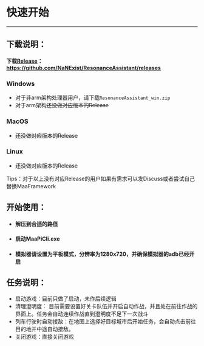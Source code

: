 # 快速开始

***

## 下载说明：

####  下载[Release](https://github.com/NaNExist/ResonanceAssistant/releases)： https://github.com/NaNExist/ResonanceAssistant/releases

### Windows

- 对于非arm架构处理器用户，请下载`ResonanceAssistant_win.zip`
- 对于arm架构~~还没做对应版本的Release~~

### MacOS

- ~~还没做对应版本的Release~~

### Linux

- ~~还没做对应版本的Release~~

Tips：对于以上没有对应Release的用户如果有需求可以发Discuss或者尝试自己替换MaaFramework

## 开始使用：

- ####  解压到合适的路径
- ####  启动MaaPiCli.exe
- #### 模拟器请设置为平板模式，分辨率为1280x720，并确保模拟器的adb已经开启

## 任务说明：

- 启动游戏：目前只做了启动，未作后续逻辑
- 清理澄明度： 目前需要设置好关卡队伍并开启自动作战，并且处在前往作战的界面上。任务会自动连续作战直到澄明度不足下一次战斗
- 列车行驶时自动接敌：在地图上选择好目标城市后开始任务，会自动点击前往目的地并中途自动接敌。
- 关闭游戏：直接关闭游戏
